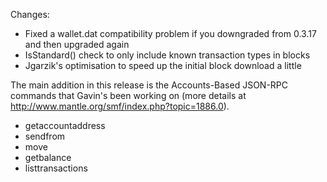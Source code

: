 Changes:
* Fixed a wallet.dat compatibility problem if you downgraded from 0.3.17 and then upgraded again
* IsStandard() check to only include known transaction types in blocks
* Jgarzik's optimisation to speed up the initial block download a little

The main addition in this release is the Accounts-Based JSON-RPC commands that Gavin's been working on (more details at http://www.mantle.org/smf/index.php?topic=1886.0).  
* getaccountaddress
* sendfrom
* move
* getbalance
* listtransactions
